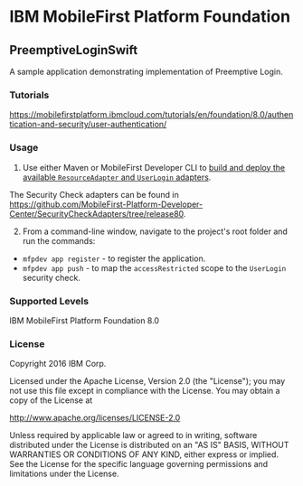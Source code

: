IBM MobileFirst Platform Foundation
===
## PreemptiveLoginSwift
A sample application demonstrating implementation of Preemptive Login.

### Tutorials
https://mobilefirstplatform.ibmcloud.com/tutorials/en/foundation/8.0/authentication-and-security/user-authentication/

### Usage

1. Use either Maven or MobileFirst Developer CLI to [build and deploy the available `ResourceAdapter` and `UserLogin` adapters](https://mobilefirstplatform.ibmcloud.com/tutorials/en/foundation/8.0/adapters/creating-adapters/).

 The Security Check adapters can be found in https://github.com/MobileFirst-Platform-Developer-Center/SecurityCheckAdapters/tree/release80.

2. From a command-line window, navigate to the project's root folder and run the commands:
 - `mfpdev app register` - to register the application.
 - `mfpdev app push` - to map the `accessRestricted` scope to the `UserLogin` security check.

### Supported Levels
IBM MobileFirst Platform Foundation 8.0

### License
Copyright 2016 IBM Corp.

Licensed under the Apache License, Version 2.0 (the "License");
you may not use this file except in compliance with the License.
You may obtain a copy of the License at

http://www.apache.org/licenses/LICENSE-2.0

Unless required by applicable law or agreed to in writing, software
distributed under the License is distributed on an "AS IS" BASIS,
WITHOUT WARRANTIES OR CONDITIONS OF ANY KIND, either express or implied.
See the License for the specific language governing permissions and
limitations under the License.
